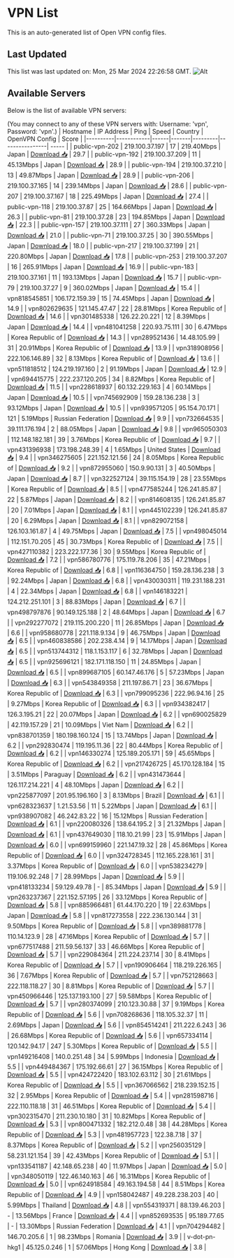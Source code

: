 # VPN List

This is an auto-generated list of Open VPN config files.

## Last Updated

This list was last updated on: Mon, 25 Mar 2024 22:26:58 GMT.
![Alt](https://repobeats.axiom.co/api/embed/186b98318ef1479477931607c1ad7d823f12451f.svg "Repobeats analytics image")

## Available Servers

Below is the list of available VPN servers:

(You may connect to any of these VPN servers with: Username: 'vpn', Password: 'vpn'.)
| Hostname | IP Address | Ping | Speed | Country | OpenVPN Config | Score |
|----------|------------|------|-------|---------|----------------| ----- |
| public-vpn-202 | 219.100.37.197 | 17 | 219.40Mbps | Japan | [Download 📥](./configs/server_0_JP.ovpn) | 29.7 |
| public-vpn-192 | 219.100.37.209 | 11 | 45.13Mbps | Japan | [Download 📥](./configs/server_1_JP.ovpn) | 28.9 |
| public-vpn-194 | 219.100.37.210 | 13 | 49.87Mbps | Japan | [Download 📥](./configs/server_2_JP.ovpn) | 28.9 |
| public-vpn-206 | 219.100.37.165 | 14 | 239.14Mbps | Japan | [Download 📥](./configs/server_3_JP.ovpn) | 28.6 |
| public-vpn-207 | 219.100.37.167 | 18 | 225.49Mbps | Japan | [Download 📥](./configs/server_4_JP.ovpn) | 27.4 |
| public-vpn-118 | 219.100.37.87 | 25 | 164.66Mbps | Japan | [Download 📥](./configs/server_5_JP.ovpn) | 26.3 |
| public-vpn-81 | 219.100.37.28 | 23 | 194.85Mbps | Japan | [Download 📥](./configs/server_6_JP.ovpn) | 22.3 |
| public-vpn-157 | 219.100.37.111 | 27 | 360.33Mbps | Japan | [Download 📥](./configs/server_7_JP.ovpn) | 21.0 |
| public-vpn-71 | 219.100.37.25 | 30 | 390.55Mbps | Japan | [Download 📥](./configs/server_8_JP.ovpn) | 18.0 |
| public-vpn-217 | 219.100.37.199 | 21 | 220.80Mbps | Japan | [Download 📥](./configs/server_9_JP.ovpn) | 17.8 |
| public-vpn-253 | 219.100.37.207 | 16 | 265.91Mbps | Japan | [Download 📥](./configs/server_10_JP.ovpn) | 16.9 |
| public-vpn-183 | 219.100.37.161 | 11 | 193.13Mbps | Japan | [Download 📥](./configs/server_11_JP.ovpn) | 15.7 |
| public-vpn-79 | 219.100.37.27 | 9 | 360.02Mbps | Japan | [Download 📥](./configs/server_12_JP.ovpn) | 15.4 |
| vpn818545851 | 106.172.159.39 | 15 | 74.45Mbps | Japan | [Download 📥](./configs/server_13_JP.ovpn) | 14.9 |
| vpn802629635 | 121.145.47.47 | 22 | 28.81Mbps | Korea Republic of | [Download 📥](./configs/server_14_KR.ovpn) | 14.6 |
| vpn301485338 | 126.22.20.221 | 12 | 8.39Mbps | Japan | [Download 📥](./configs/server_15_JP.ovpn) | 14.4 |
| vpn481041258 | 220.93.75.111 | 30 | 6.47Mbps | Korea Republic of | [Download 📥](./configs/server_16_KR.ovpn) | 14.3 |
| vpn289521436 | 14.48.105.99 | 31 | 20.91Mbps | Korea Republic of | [Download 📥](./configs/server_17_KR.ovpn) | 13.9 |
| vpn318908956 | 222.106.146.89 | 32 | 8.13Mbps | Korea Republic of | [Download 📥](./configs/server_18_KR.ovpn) | 13.6 |
| vpn511818512 | 124.219.197.160 | 2 | 91.19Mbps | Japan | [Download 📥](./configs/server_19_JP.ovpn) | 12.9 |
| vpn694415775 | 222.237.120.205 | 34 | 8.82Mbps | Korea Republic of | [Download 📥](./configs/server_20_KR.ovpn) | 11.5 |
| vpn228618937 | 60.132.229.163 | 4 | 60.14Mbps | Japan | [Download 📥](./configs/server_21_JP.ovpn) | 10.5 |
| vpn745692909 | 159.28.136.238 | 3 | 93.12Mbps | Japan | [Download 📥](./configs/server_22_JP.ovpn) | 10.5 |
| vpn939571205 | 95.154.70.171 | 121 | 5.19Mbps | Russian Federation | [Download 📥](./configs/server_23_RU.ovpn) | 9.9 |
| vpn732664535 | 39.111.176.194 | 2 | 88.05Mbps | Japan | [Download 📥](./configs/server_24_JP.ovpn) | 9.8 |
| vpn965050303 | 112.148.182.181 | 39 | 3.76Mbps | Korea Republic of | [Download 📥](./configs/server_25_KR.ovpn) | 9.7 |
| vpn431396938 | 173.198.248.39 | 4 | 1.65Mbps | United States | [Download 📥](./configs/server_26_US.ovpn) | 9.4 |
| vpn346275605 | 221.152.121.56 | 24 | 8.05Mbps | Korea Republic of | [Download 📥](./configs/server_27_KR.ovpn) | 9.2 |
| vpn872955060 | 150.9.90.131 | 3 | 40.50Mbps | Japan | [Download 📥](./configs/server_28_JP.ovpn) | 8.7 |
| vpn322527124 | 39.115.154.19 | 28 | 23.55Mbps | Korea Republic of | [Download 📥](./configs/server_29_KR.ovpn) | 8.5 |
| vpn477585244 | 126.241.85.87 | 22 | 5.87Mbps | Japan | [Download 📥](./configs/server_30_JP.ovpn) | 8.2 |
| vpn814608135 | 126.241.85.87 | 20 | 7.01Mbps | Japan | [Download 📥](./configs/server_31_JP.ovpn) | 8.1 |
| vpn445102239 | 126.241.85.87 | 20 | 6.29Mbps | Japan | [Download 📥](./configs/server_32_JP.ovpn) | 8.1 |
| vpn829072158 | 126.103.161.87 | 4 | 49.75Mbps | Japan | [Download 📥](./configs/server_33_JP.ovpn) | 7.5 |
| vpn498045014 | 112.151.70.205 | 45 | 30.73Mbps | Korea Republic of | [Download 📥](./configs/server_34_KR.ovpn) | 7.5 |
| vpn427110382 | 223.222.177.36 | 30 | 9.55Mbps | Korea Republic of | [Download 📥](./configs/server_35_KR.ovpn) | 7.2 |
| vpn586780776 | 175.119.78.206 | 35 | 47.21Mbps | Korea Republic of | [Download 📥](./configs/server_36_KR.ovpn) | 6.8 |
| vpn116364750 | 159.28.136.238 | 3 | 92.24Mbps | Japan | [Download 📥](./configs/server_37_JP.ovpn) | 6.8 |
| vpn430030311 | 119.231.188.231 | 4 | 22.34Mbps | Japan | [Download 📥](./configs/server_38_JP.ovpn) | 6.8 |
| vpn146183221 | 124.212.251.101 | 3 | 88.83Mbps | Japan | [Download 📥](./configs/server_39_JP.ovpn) | 6.7 |
| vpn498797876 | 90.149.125.188 | 2 | 48.64Mbps | Japan | [Download 📥](./configs/server_40_JP.ovpn) | 6.7 |
| vpn292277072 | 219.115.200.220 | 11 | 26.85Mbps | Japan | [Download 📥](./configs/server_41_JP.ovpn) | 6.6 |
| vpn958680778 | 221.118.9.134 | 9 | 46.75Mbps | Japan | [Download 📥](./configs/server_42_JP.ovpn) | 6.5 |
| vpn460838586 | 202.238.4.14 | 9 | 14.17Mbps | Japan | [Download 📥](./configs/server_43_JP.ovpn) | 6.5 |
| vpn513744312 | 118.1.153.117 | 6 | 32.78Mbps | Japan | [Download 📥](./configs/server_44_JP.ovpn) | 6.5 |
| vpn925696121 | 182.171.118.150 | 11 | 24.85Mbps | Japan | [Download 📥](./configs/server_45_JP.ovpn) | 6.5 |
| vpn899687105 | 60.147.46.176 | 5 | 57.23Mbps | Japan | [Download 📥](./configs/server_46_JP.ovpn) | 6.3 |
| vpn543849358 | 211.197.86.71 | 23 | 36.67Mbps | Korea Republic of | [Download 📥](./configs/server_47_KR.ovpn) | 6.3 |
| vpn799095236 | 222.96.94.16 | 25 | 9.27Mbps | Korea Republic of | [Download 📥](./configs/server_48_KR.ovpn) | 6.3 |
| vpn934382417 | 126.3.195.21 | 22 | 20.07Mbps | Japan | [Download 📥](./configs/server_49_JP.ovpn) | 6.2 |
| vpn690025829 | 42.119.157.29 | 21 | 10.09Mbps | Viet Nam | [Download 📥](./configs/server_50_VN.ovpn) | 6.2 |
| vpn838701359 | 180.198.160.124 | 15 | 13.74Mbps | Japan | [Download 📥](./configs/server_51_JP.ovpn) | 6.2 |
| vpn292830474 | 119.195.11.36 | 22 | 80.44Mbps | Korea Republic of | [Download 📥](./configs/server_52_KR.ovpn) | 6.2 |
| vpn146330274 | 125.189.205.171 | 59 | 45.65Mbps | Korea Republic of | [Download 📥](./configs/server_53_KR.ovpn) | 6.2 |
| vpn217426725 | 45.170.128.184 | 15 | 3.51Mbps | Paraguay | [Download 📥](./configs/server_54_PY.ovpn) | 6.2 |
| vpn431473644 | 126.117.214.221 | 4 | 48.10Mbps | Japan | [Download 📥](./configs/server_55_JP.ovpn) | 6.2 |
| vpn225877097 | 201.95.196.160 | 3 | 8.13Mbps | Brazil | [Download 📥](./configs/server_56_BR.ovpn) | 6.1 |
| vpn628323637 | 1.21.53.56 | 11 | 5.22Mbps | Japan | [Download 📥](./configs/server_57_JP.ovpn) | 6.1 |
| vpn938907082 | 46.242.83.22 | 16 | 15.12Mbps | Russian Federation | [Download 📥](./configs/server_58_RU.ovpn) | 6.1 |
| vpn220080326 | 138.64.195.2 | 3 | 21.32Mbps | Japan | [Download 📥](./configs/server_59_JP.ovpn) | 6.1 |
| vpn437649030 | 118.10.21.99 | 23 | 15.91Mbps | Japan | [Download 📥](./configs/server_60_JP.ovpn) | 6.0 |
| vpn699159960 | 221.147.19.32 | 28 | 45.86Mbps | Korea Republic of | [Download 📥](./configs/server_61_KR.ovpn) | 6.0 |
| vpn324728345 | 112.165.228.161 | 31 | 3.37Mbps | Korea Republic of | [Download 📥](./configs/server_62_KR.ovpn) | 6.0 |
| vpn538234279 | 119.106.92.248 | 7 | 28.99Mbps | Japan | [Download 📥](./configs/server_63_JP.ovpn) | 5.9 |
| vpn418133234 | 59.129.49.78 | - | 85.34Mbps | Japan | [Download 📥](./configs/server_64_JP.ovpn) | 5.9 |
| vpn263237367 | 221.152.57.195 | 26 | 33.12Mbps | Korea Republic of | [Download 📥](./configs/server_65_KR.ovpn) | 5.8 |
| vpn885966481 | 61.44.170.220 | 19 | 22.63Mbps | Japan | [Download 📥](./configs/server_66_JP.ovpn) | 5.8 |
| vpn817273558 | 222.236.130.144 | 31 | 9.50Mbps | Korea Republic of | [Download 📥](./configs/server_67_KR.ovpn) | 5.8 |
| vpn389881778 | 110.14.123.9 | 28 | 47.16Mbps | Korea Republic of | [Download 📥](./configs/server_68_KR.ovpn) | 5.7 |
| vpn677517488 | 211.59.56.137 | 33 | 46.66Mbps | Korea Republic of | [Download 📥](./configs/server_69_KR.ovpn) | 5.7 |
| vpn229084364 | 211.224.237.14 | 30 | 8.41Mbps | Korea Republic of | [Download 📥](./configs/server_70_KR.ovpn) | 5.7 |
| vpn190906464 | 118.219.226.165 | 36 | 7.67Mbps | Korea Republic of | [Download 📥](./configs/server_71_KR.ovpn) | 5.7 |
| vpn752128663 | 222.118.118.27 | 30 | 8.81Mbps | Korea Republic of | [Download 📥](./configs/server_72_KR.ovpn) | 5.7 |
| vpn450966446 | 125.137.193.100 | 27 | 59.58Mbps | Korea Republic of | [Download 📥](./configs/server_73_KR.ovpn) | 5.7 |
| vpn280374099 | 210.123.30.88 | 37 | 9.19Mbps | Korea Republic of | [Download 📥](./configs/server_74_KR.ovpn) | 5.6 |
| vpn708268636 | 118.105.32.37 | 11 | 2.69Mbps | Japan | [Download 📥](./configs/server_75_JP.ovpn) | 5.6 |
| vpn854514241 | 211.222.6.243 | 36 | 26.68Mbps | Korea Republic of | [Download 📥](./configs/server_76_KR.ovpn) | 5.6 |
| vpn657334114 | 120.142.94.17 | 247 | 5.30Mbps | Korea Republic of | [Download 📥](./configs/server_77_KR.ovpn) | 5.5 |
| vpn149216408 | 140.0.251.48 | 34 | 5.99Mbps | Indonesia | [Download 📥](./configs/server_78_ID.ovpn) | 5.5 |
| vpn449484367 | 175.192.66.61 | 27 | 36.15Mbps | Korea Republic of | [Download 📥](./configs/server_79_KR.ovpn) | 5.5 |
| vpn424722420 | 183.102.63.112 | 30 | 21.61Mbps | Korea Republic of | [Download 📥](./configs/server_80_KR.ovpn) | 5.5 |
| vpn367066562 | 218.239.152.15 | 32 | 2.95Mbps | Korea Republic of | [Download 📥](./configs/server_81_KR.ovpn) | 5.4 |
| vpn281598716 | 222.110.118.18 | 31 | 46.51Mbps | Korea Republic of | [Download 📥](./configs/server_82_KR.ovpn) | 5.4 |
| vpn302315470 | 211.230.10.180 | 31 | 10.82Mbps | Korea Republic of | [Download 📥](./configs/server_83_KR.ovpn) | 5.3 |
| vpn800471332 | 182.212.0.48 | 38 | 44.28Mbps | Korea Republic of | [Download 📥](./configs/server_84_KR.ovpn) | 5.3 |
| vpn481957723 | 122.38.7.18 | 37 | 8.37Mbps | Korea Republic of | [Download 📥](./configs/server_85_KR.ovpn) | 5.2 |
| vpn256035129 | 58.231.121.154 | 39 | 42.43Mbps | Korea Republic of | [Download 📥](./configs/server_86_KR.ovpn) | 5.1 |
| vpn133541187 | 42.148.65.238 | 40 | 11.97Mbps | Japan | [Download 📥](./configs/server_87_JP.ovpn) | 5.0 |
| vpn348050119 | 122.46.140.163 | 46 | 16.31Mbps | Korea Republic of | [Download 📥](./configs/server_88_KR.ovpn) | 5.0 |
| vpn624918584 | 49.163.194.58 | 44 | 8.51Mbps | Korea Republic of | [Download 📥](./configs/server_89_KR.ovpn) | 4.9 |
| vpn158042487 | 49.228.238.203 | 40 | 5.99Mbps | Thailand | [Download 📥](./configs/server_90_TH.ovpn) | 4.8 |
| vpn554319371 | 88.139.46.203 | - | 13.56Mbps | France | [Download 📥](./configs/server_91_FR.ovpn) | 4.4 |
| vpn852693535 | 95.189.77.65 | - | 13.30Mbps | Russian Federation | [Download 📥](./configs/server_92_RU.ovpn) | 4.1 |
| vpn704294482 | 146.70.205.6 | 1 | 98.23Mbps | Romania | [Download 📥](./configs/server_93_RO.ovpn) | 3.9 |
| v-dot-pn-hkg1 | 45.125.0.246 | 1 | 57.06Mbps | Hong Kong | [Download 📥](./configs/server_94_HK.ovpn) | 3.8 |
